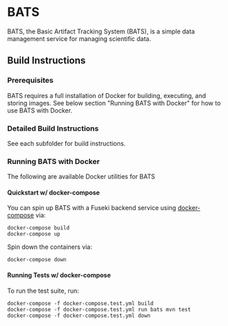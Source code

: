 # BATS

BATS, the Basic Artifact Tracking System (BATS), is a simple data management service for managing scientific data.

## Build Instructions

### Prerequisites

BATS requires a full installation of Docker for building, executing, and storing images.
See below section "Running BATS with Docker" for how to use BATS with Docker.

### Detailed Build Instructions

See each subfolder for build instructions.


### Running BATS with Docker

The following are available Docker utilities for BATS

####  Quickstart w/ docker-compose

You can spin up BATS with a Fuseki backend service using [docker-compose](https://docs.docker.com/compose/) via:

```
docker-compose build
docker-compose up
```

Spin down the containers via:

```
docker-compose down
```

#### Running Tests w/ docker-compose

To run the test suite, run:

```
docker-compose -f docker-compose.test.yml build
docker-compose -f docker-compose.test.yml run bats mvn test
docker-compose -f docker-compose.test.yml down
```

